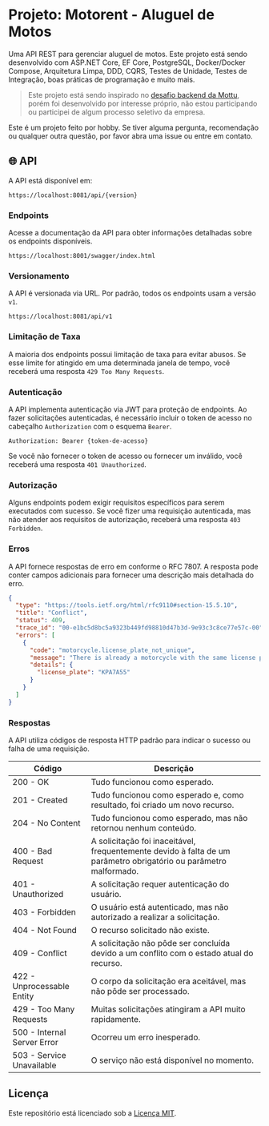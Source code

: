 # Projeto: Motorent - Aluguel de Motos

Uma API REST para gerenciar aluguel de motos. Este projeto está sendo desenvolvido com ASP.NET Core, EF Core,
PostgreSQL, Docker/Docker Compose, Arquitetura Limpa, DDD, CQRS, Testes de Unidade, Testes de Integração, boas práticas
de programação e muito mais.

> Este projeto está sendo inspirado no [desafio backend da Mottu](https://github.com/Mottu-ops/Desafio-BackEnd), porém
> foi desenvolvido por interesse próprio, não estou participando ou participei de algum processo seletivo da empresa.

Este é um projeto feito por hobby. Se tiver alguma pergunta, recomendação ou qualquer outra questão, por favor abra uma
issue ou entre em contato.

## 🌐 API

A API está disponível em:

```plain
https://localhost:8081/api/{version}
```

### Endpoints

Acesse a documentação da API para obter informações detalhadas sobre os endpoints disponíveis.

```plain
https://localhost:8001/swagger/index.html
```

### Versionamento

A API é versionada via URL. Por padrão, todos os endpoints usam a versão `v1`.

```plain
https://localhost:8081/api/v1
```

### Limitação de Taxa

A maioria dos endpoints possui limitação de taxa para evitar abusos. Se esse limite for atingido em uma determinada
janela de tempo, você receberá uma resposta `429 Too Many Requests`.

### Autenticação

A API implementa autenticação via JWT para proteção de endpoints. Ao fazer solicitações autenticadas, é necessário
incluir o token de acesso no cabeçalho `Authorization` com o esquema `Bearer`.

```plain
Authorization: Bearer {token-de-acesso}
```

Se você não fornecer o token de acesso ou fornecer um inválido, você receberá uma resposta `401 Unauthorized`.

### Autorização

Alguns endpoints podem exigir requisitos específicos para serem executados com sucesso. Se você fizer uma requisição
autenticada, mas não atender aos requisitos de autorização, receberá uma resposta `403 Forbidden`.

### Erros

A API fornece respostas de erro em conforme o RFC 7807. A resposta pode conter campos adicionais para fornecer uma
descrição mais detalhada do erro.

```json
{
  "type": "https://tools.ietf.org/html/rfc9110#section-15.5.10",
  "title": "Conflict",
  "status": 409,
  "trace_id": "00-e1bc5d8bc5a9323b449fd98810d47b3d-9e93c3c8ce77e57c-00",
  "errors": [
    {
      "code": "motorcycle.license_plate_not_unique",
      "message": "There is already a motorcycle with the same license plate in the system.",
      "details": {
        "license_plate": "KPA7A55"
      }
    }
  ]
}
```

### Respostas

A API utiliza códigos de resposta HTTP padrão para indicar o sucesso ou falha de uma requisição.

| Código                      | Descrição                                                                                                         |
|-----------------------------|-------------------------------------------------------------------------------------------------------------------|
| 200 - OK                    | Tudo funcionou como esperado.                                                                                     |
| 201 - Created               | Tudo funcionou como esperado e, como resultado, foi criado um novo recurso.                                       |
| 204 - No Content            | Tudo funcionou como esperado, mas não retornou nenhum conteúdo.                                                   |
| 400 - Bad Request           | A solicitação foi inaceitável, frequentemente devido à falta de um parâmetro obrigatório ou parâmetro malformado. |
| 401 - Unauthorized          | A solicitação requer autenticação do usuário.                                                                     |
| 403 - Forbidden             | O usuário está autenticado, mas não autorizado a realizar a solicitação.                                          |
| 404 - Not Found             | O recurso solicitado não existe.                                                                                  |
| 409 - Conflict              | A solicitação não pôde ser concluída devido a um conflito com o estado atual do recurso.                          |
| 422 - Unprocessable Entity  | O corpo da solicitação era aceitável, mas não pôde ser processado.                                                |
| 429 - Too Many Requests     | Muitas solicitações atingiram a API muito rapidamente.                                                            |
| 500 - Internal Server Error | Ocorreu um erro inesperado.                                                                                       |
| 503 - Service Unavailable   | O serviço não está disponível no momento.                                                                         |

## Licença

Este repositório está licenciado sob
a [Licença MIT](https://github.com/pedrior/motorent-aluguel-de-motos/blob/master/LICENSE).
